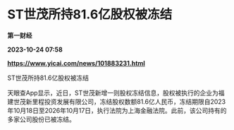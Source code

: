 # ST世茂所持81.6亿股权被冻结
**第一财经**

**2023-10-24 07:58**

**https://www.yicai.com/news/101883231.html**

ST世茂所持81.6亿股权被冻结

天眼查App显示，近日，ST世茂新增一则股权冻结信息，股权被执行的企业为福建世茂新里程投资发展有限公司，冻结股权数额81.6亿人民币，冻结期限自2023年10月18日至2026年10月17日，执行法院为上海金融法院。此前，该公司持有的多家公司股份已被冻结。